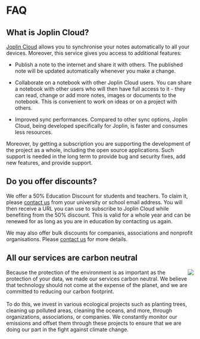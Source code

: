 # FAQ

## What is Joplin Cloud?

[Joplin Cloud](https://joplincloud.com) allows you to synchronise your notes automatically to all your devices. Moreover, this service gives you access to additional features:

- Publish a note to the internet and share it with others. The published note will be updated automatically whenever you make a change.

- Collaborate on a notebook with other Joplin Cloud users. You can share a notebook with other users who will then have full access to it - they can read, change or add more notes, images or documents to the notebook. This is convenient to work on ideas or on a project with others.

- Improved sync performances. Compared to other sync options, Joplin Cloud, being developed specifically for Joplin, is faster and consumes less resources.

Moreover, by getting a subscription you are supporting the development of the project as a whole, including the open source applications. Such support is needed in the long term to provide bug and security fixes, add new features, and provide support.

## Do you offer discounts?

We offer a 50% Education Discount for students and teachers. To claim it, please [contact us](mailto:support@joplincloud.com) from your university or school email address. You will then receive a URL you can use to subscribe to Joplin Cloud while benefiting from the 50% discount. This is valid for a whole year and can be renewed for as long as you are in education by contacting us again.

We may also offer bulk discounts for companies, associations and nonprofit organisations. Please [contact us](mailto:support@joplincloud.com) for more details.

## All our services are carbon neutral

<img style="max-width: 100%; float:right;" src="https://raw.githubusercontent.com/laurent22/joplin/dev/Assets/WebsiteAssets/images/plans/CarbonNeutral.png" /> Because the protection of the environment is as important as the protection of your data, we made our services carbon neutral. We believe that technology should not come at the expense of the planet, and we are committed to reducing our carbon footprint.<br/><br/>To do this, we invest in various ecological projects such as planting trees, cleaning up polluted areas, cleaning the oceans, and more, through organizations, associations, or companies. We constantly monitor our emissions and offset them through these projects to ensure that we are doing our part in the fight against climate change.


